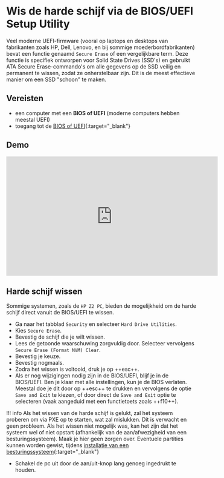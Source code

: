 # Wis de harde schijf via de BIOS/UEFI Setup Utility

Veel moderne UEFI-firmware (vooral op laptops en desktops van fabrikanten zoals HP, Dell, Lenovo, en bij sommige moederbordfabrikanten) bevat een functie genaamd `Secure Erase` of een vergelijkbare term. Deze functie is specifiek ontworpen voor Solid State Drives (SSD's) en gebruikt ATA Secure Erase-commando's om alle gegevens op de SSD veilig en permanent te wissen, zodat ze onherstelbaar zijn. Dit is de meest effectieve manier om een SSD "schoon" te maken.

## Vereisten
- een computer met een **BIOS of UEFI** (moderne computers hebben meestal UEFI)
- toegang tot de [BIOS of UEFI](../open-bios-uefi-setup-utility/index.md){:target="_blank"}

## Demo
<iframe width="560" height="315" src="https://www.youtube.com/embed/xiRsG7-qaQY?autoplay=0&loop=0&mute=0" title="YouTube video player" frameborder="0" allow="accelerometer; autoplay; clipboard-write; encrypted-media; gyroscope; picture-in-picture; web-share" referrerpolicy="strict-origin-when-cross-origin" allowfullscreen></iframe>

## Harde schijf wissen
Sommige systemen, zoals de `HP Z2 PC`, bieden de mogelijkheid om de harde schijf direct vanuit de BIOS/UEFI te wissen. 

- Ga naar het tabblad `Security` en selecteer `Hard Drive Utilities`.
- Kies `Secure Erase`.
- Bevestig de schijf die je wilt wissen.
- Lees de getoonde waarschuwing zorgvuldig door. Selecteer vervolgens `Secure Erase (Format NVM) Clear`.
- Bevestig je keuze.
- Bevestig nogmaals.
- Zodra het wissen is voltooid, druk je op ++esc++.
- Als er nog wijzigingen nodig zijn in de BIOS/UEFI, blijf je in de BIOS/UEFI. Ben je klaar met alle instellingen, kun je de BIOS verlaten. Meestal doe je dit door op ++esc++ te drukken en vervolgens de optie `Save and Exit` te kiezen, of door direct de `Save and Exit` optie te selecteren (vaak aangeduid met een functietoets zoals ++f10++).

!!! info 
    Als het wissen van de harde schijf is gelukt, zal het systeem proberen om via PXE op te starten, wat zal mislukken. Dit is verwacht en geen probleem.
    Als het wissen niet mogelijk was, kan het zijn dat het systeem wel of niet opstart (afhankelijk van de aan/afwezigheid van een besturingssysteem). Maak je hier geen zorgen over. Eventuele partities kunnen worden gewist, tijdens [installatie van een besturingssysteem](../../tutorials/windows11-linuxmint22-dual-boot-uefi/index.md){:target="_blank"}

- Schakel de pc uit door de aan/uit-knop lang genoeg ingedrukt te houden.